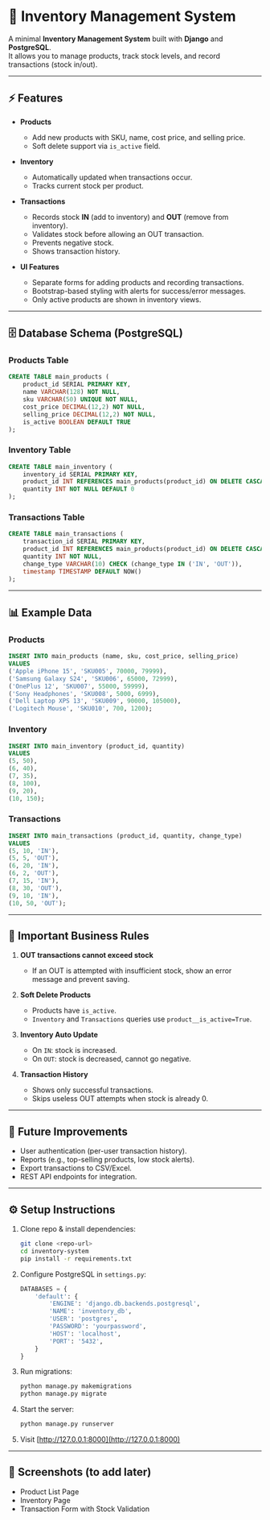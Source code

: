 # 🛒 Inventory Management System

A minimal **Inventory Management System** built with **Django** and **PostgreSQL**.  
It allows you to manage products, track stock levels, and record transactions (stock in/out).  

---

## ⚡ Features

- **Products**  
  - Add new products with SKU, name, cost price, and selling price.  
  - Soft delete support via `is_active` field.  

- **Inventory**  
  - Automatically updated when transactions occur.  
  - Tracks current stock per product.  

- **Transactions**  
  - Records stock **IN** (add to inventory) and **OUT** (remove from inventory).  
  - Validates stock before allowing an OUT transaction.  
  - Prevents negative stock.  
  - Shows transaction history.  

- **UI Features**  
  - Separate forms for adding products and recording transactions.  
  - Bootstrap-based styling with alerts for success/error messages.  
  - Only active products are shown in inventory views.  

---

## 🗄️ Database Schema (PostgreSQL)

### Products Table
```sql
CREATE TABLE main_products (
    product_id SERIAL PRIMARY KEY,
    name VARCHAR(128) NOT NULL,
    sku VARCHAR(50) UNIQUE NOT NULL,
    cost_price DECIMAL(12,2) NOT NULL,
    selling_price DECIMAL(12,2) NOT NULL,
    is_active BOOLEAN DEFAULT TRUE
);
```

### Inventory Table
```sql
CREATE TABLE main_inventory (
    inventory_id SERIAL PRIMARY KEY,
    product_id INT REFERENCES main_products(product_id) ON DELETE CASCADE,
    quantity INT NOT NULL DEFAULT 0
);
```

### Transactions Table
```sql
CREATE TABLE main_transactions (
    transaction_id SERIAL PRIMARY KEY,
    product_id INT REFERENCES main_products(product_id) ON DELETE CASCADE,
    quantity INT NOT NULL,
    change_type VARCHAR(10) CHECK (change_type IN ('IN', 'OUT')),
    timestamp TIMESTAMP DEFAULT NOW()
);
```

---

## 📊 Example Data

### Products
```sql
INSERT INTO main_products (name, sku, cost_price, selling_price)
VALUES
('Apple iPhone 15', 'SKU005', 70000, 79999),
('Samsung Galaxy S24', 'SKU006', 65000, 72999),
('OnePlus 12', 'SKU007', 55000, 59999),
('Sony Headphones', 'SKU008', 5000, 6999),
('Dell Laptop XPS 13', 'SKU009', 90000, 105000),
('Logitech Mouse', 'SKU010', 700, 1200);
```

### Inventory
```sql
INSERT INTO main_inventory (product_id, quantity)
VALUES
(5, 50),
(6, 40),
(7, 35),
(8, 100),
(9, 20),
(10, 150);
```

### Transactions
```sql
INSERT INTO main_transactions (product_id, quantity, change_type)
VALUES
(5, 10, 'IN'),
(5, 5, 'OUT'),
(6, 20, 'IN'),
(6, 2, 'OUT'),
(7, 15, 'IN'),
(8, 30, 'OUT'),
(9, 10, 'IN'),
(10, 50, 'OUT');
```

---

## 🔑 Important Business Rules

1. **OUT transactions cannot exceed stock**  
   - If an OUT is attempted with insufficient stock, show an error message and prevent saving.  

2. **Soft Delete Products**  
   - Products have `is_active`.  
   - `Inventory` and `Transactions` queries use `product__is_active=True`.  

3. **Inventory Auto Update**  
   - On `IN`: stock is increased.  
   - On `OUT`: stock is decreased, cannot go negative.  

4. **Transaction History**  
   - Shows only successful transactions.  
   - Skips useless OUT attempts when stock is already 0.  

---

## 🚀 Future Improvements

- User authentication (per-user transaction history).  
- Reports (e.g., top-selling products, low stock alerts).  
- Export transactions to CSV/Excel.  
- REST API endpoints for integration.  

---

## ⚙️ Setup Instructions

1. Clone repo & install dependencies:
   ```bash
   git clone <repo-url>
   cd inventory-system
   pip install -r requirements.txt
   ```

2. Configure PostgreSQL in `settings.py`:
   ```python
   DATABASES = {
       'default': {
           'ENGINE': 'django.db.backends.postgresql',
           'NAME': 'inventory_db',
           'USER': 'postgres',
           'PASSWORD': 'yourpassword',
           'HOST': 'localhost',
           'PORT': '5432',
       }
   }
   ```

3. Run migrations:
   ```bash
   python manage.py makemigrations
   python manage.py migrate
   ```

4. Start the server:
   ```bash
   python manage.py runserver
   ```

5. Visit [http://127.0.0.1:8000](http://127.0.0.1:8000)  

---

## 📸 Screenshots (to add later)
- Product List Page  
- Inventory Page  
- Transaction Form with Stock Validation  
